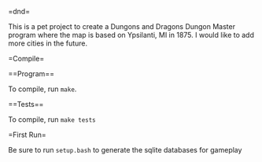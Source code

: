 =dnd=

This is a pet project to create a Dungons and Dragons Dungon Master program where the map is based on Ypsilanti, MI in 1875. I would like to add more cities in the future.

=Compile=

==Program==

To compile, run ```make```.

==Tests==

To compile, run ```make tests```

=First Run=

Be sure to run ```setup.bash``` to generate the sqlite databases for gameplay
